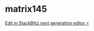# matrix145

[Edit in StackBlitz next generation editor ⚡️](https://stackblitz.com/~/github.com/kvartiil/matrix145)